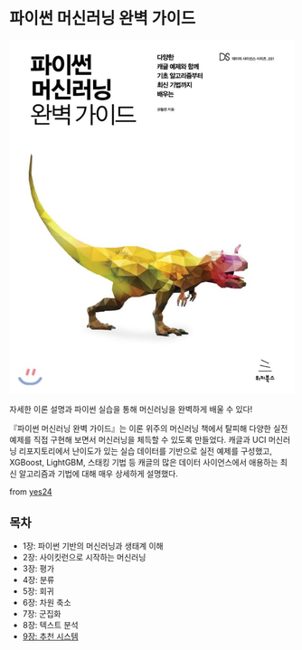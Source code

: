 # 파이썬 머신러닝 완벽 가이드

![book cover](./images/book_cover.jpeg)

자세한 이론 설명과 파이썬 실습을 통해 머신러닝을 완벽하게 배울 수 있다!

『파이썬 머신러닝 완벽 가이드』는 이론 위주의 머신러닝 책에서 탈피해 다양한 실전 예제를 직접 구현해 보면서 머신러닝을 체득할 수 있도록 만들었다. 캐글과 UCI 머신러닝 리포지토리에서 난이도가 있는 실습 데이터를 기반으로 실전 예제를 구성했고, XGBoost, LightGBM, 스태킹 기법 등 캐글의 많은 데이터 사이언스에서 애용하는 최신 알고리즘과 기법에 대해 매우 상세하게 설명했다.

from [yes24](http://www.yes24.com/Product/Goods/69752484)

## 목차

* 1장: 파이썬 기반의 머신러닝과 생태계 이해
* 2장: 사이킷런으로 시작하는 머신러닝
* 3장: 평가
* 4장: 분류
* 5장: 회귀
* 6장: 차원 축소
* 7장: 군집화
* 8장: 텍스트 분석
* [9장: 추천 시스템](9장%20-%20추천%20시스템/CONTENTS.md)
